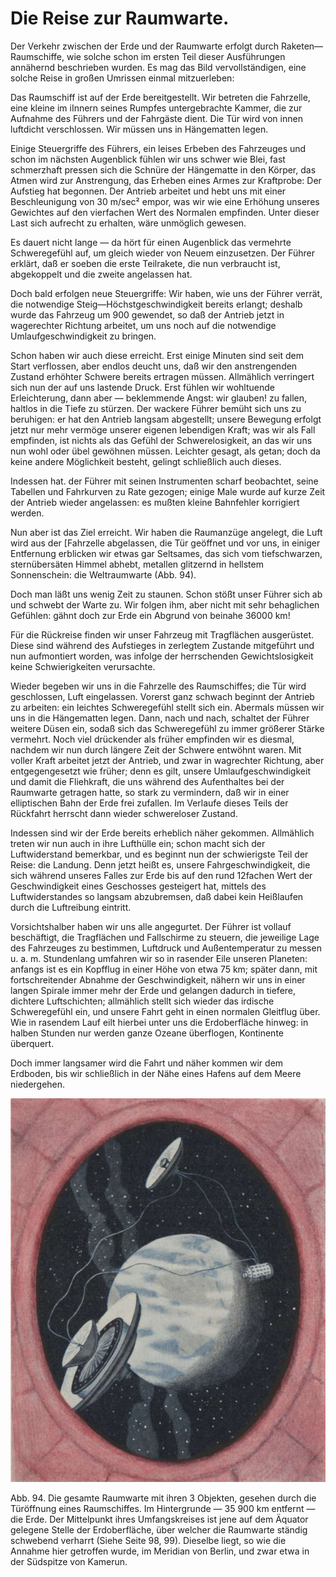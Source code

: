 Die Reise zur Raumwarte.
========================

Der Verkehr zwischen der Erde und der Raumwarte erfolgt
durch Raketen—Raumschiffe, wie solche schon im ersten Teil dieser
Ausführungen annähernd beschrieben wurden. Es mag das
Bild vervollständigen, eine solche Reise in großen Umrissen einmal
mitzuerleben:

Das Raumschiff ist auf der Erde bereitgestellt. Wir betreten
die Fahrzelle, eine kleine im iInnern seines Rumpfes untergebrachte
Kammer, die zur Aufnahme des Führers und der Fahrgäste
dient. Die Tür wird von innen luftdicht verschlossen.
Wir müssen uns in Hängematten legen.

Einige Steuergriffe des Führers, ein leises Erbeben des Fahrzeuges
und schon im nächsten Augenblick fühlen wir uns schwer
wie Blei, fast schmerzhaft pressen sich die Schnüre der Hängematte
in den Körper, das Atmen wird zur Anstrengung, das
Erheben eines Armes zur Kraftprobe: Der Aufstieg hat begonnen.
Der Antrieb arbeitet und hebt uns mit einer Beschleunigung von
30 m/sec² empor, was wir wie eine Erhöhung unseres Gewichtes
auf den vierfachen Wert des Normalen empfinden. Unter dieser
Last sich aufrecht zu erhalten, wäre unmöglich gewesen.

Es dauert nicht lange — da hört für einen Augenblick das
vermehrte Schweregefühl auf, um gleich wieder von Neuem einzusetzen.
Der Führer erklärt, daß er soeben die erste Teilrakete,
die nun verbraucht ist, abgekoppelt und die zweite angelassen hat.

Doch bald erfolgen neue Steuergriffe: Wir haben, wie uns der
Führer verrät, die notwendige Steig—Höchstgeschwindigkeit bereits
erlangt; deshalb wurde das Fahrzeug um 900 gewendet, so daß
der Antrieb jetzt in wagerechter Richtung arbeitet, um uns
noch auf die notwendige Umlaufgeschwindigkeit zu bringen.

Schon haben wir auch diese erreicht. Erst einige Minuten sind
seit dem Start verflossen, aber endlos deucht uns, daß wir den
anstrengenden Zustand erhöhter Schwere bereits ertragen müssen.
Allmählich verringert sich nun der auf uns lastende Druck. Erst
fühlen wir wohltuende Erleichterung, dann aber — beklemmende
Angst: wir glauben! zu fallen, haltlos in die Tiefe zu stürzen.
Der wackere Führer bemüht sich uns zu beruhigen: er hat den
Antrieb langsam abgestellt; unsere Bewegung erfolgt jetzt nur
mehr vermöge unserer eigenen lebendigen Kraft; was wir als
Fall empfinden, ist nichts als das Gefühl der Schwerelosigkeit,
an das wir uns nun wohl oder übel gewöhnen müssen. Leichter
gesagt, als getan; doch da keine andere Möglichkeit besteht,
gelingt schließlich auch dieses.

Indessen hat. der Führer mit seinen Instrumenten scharf beobachtet,
seine Tabellen und Fahrkurven zu Rate gezogen; einige
Male wurde auf kurze Zeit der Antrieb wieder angelassen: es
mußten kleine Bahnfehler korrigiert werden.

Nun aber ist das Ziel erreicht. Wir haben die Raumanzüge
angelegt, die Luft wird aus der [Fahrzelle abgelassen, die Tür
geöffnet und vor uns, in einiger Entfernung erblicken wir etwas
gar Seltsames, das sich vom tiefschwarzen, sternübersäten Himmel
abhebt, metallen glitzernd in hellstem Sonnenschein: die
Weltraumwarte (Abb. 94).

Doch man läßt uns wenig Zeit zu staunen. Schon stößt unser
Führer sich ab und schwebt der Warte zu. Wir folgen ihm,
aber nicht mit sehr behaglichen Gefühlen: gähnt doch zur Erde
ein Abgrund von beinahe 36000 km!

Für die Rückreise finden wir unser Fahrzeug mit Tragflächen
ausgerüstet. Diese sind während des Aufstieges in zerlegtem Zustande
mitgeführt und nun aufmontiert worden, was infolge der
herrschenden Gewichtslosigkeit keine Schwierigkeiten verursachte.

Wieder begeben wir uns in die Fahrzelle des Raumschiffes;
die Tür wird geschlossen, Luft eingelassen. Vorerst ganz schwach
beginnt der Antrieb zu arbeiten: ein leichtes Schweregefühl stellt
sich ein. Abermals müssen wir uns in die Hängematten legen.
Dann, nach und nach, schaltet der Führer weitere Düsen ein, sodaß
sich das Schweregefühl zu immer größerer Stärke vermehrt.
Noch viel drückender als früher empfinden wir es diesmal, nachdem
wir nun durch längere Zeit der Schwere entwöhnt waren.
Mit voller Kraft arbeitet jetzt der Antrieb, und zwar in wagrechter
Richtung, aber entgegengesetzt wie früher; denn es gilt,
unsere Umlaufgeschwindigkeit und damit die Fliehkraft, die uns
während des Aufenthaltes bei der Raumwarte getragen hatte, so
stark zu vermindern, daß wir in einer elliptischen Bahn der
Erde frei zufallen. Im Verlaufe dieses Teils der Rückfahrt
herrscht dann wieder schwereloser Zustand.

Indessen sind wir der Erde bereits erheblich näher gekommen.
Allmählich treten wir nun auch in ihre Lufthülle ein; schon macht
sich der Luftwiderstand bemerkbar, und es beginnt nun der
schwierigste Teil der Reise: die Landung. Denn jetzt heißt es,
unsere Fahrgeschwindigkeit, die sich während unseres Falles zur
Erde bis auf den rund 12fachen Wert der Geschwindigkeit eines
Geschosses gesteigert hat, mittels des Luftwiderstandes so langsam
abzubremsen, daß dabei kein Heißlaufen durch die Luftreibung
eintritt.

Vorsichtshalber haben wir uns alle angegurtet. Der Führer
ist vollauf beschäftigt, die Tragflächen und Fallschirme zu steuern,
die jeweilige Lage des Fahrzeuges zu bestimmen, Luftdruck
und Außentemperatur zu messen u. a. m. Stundenlang umfahren
wir so in rasender Eile unseren Planeten: anfangs ist es ein Kopfflug
in einer Höhe von etwa 75 km; später dann, mit fortschreitender
Abnahme der Geschwindigkeit, nähern wir uns in einer
langen Spirale immer mehr der Erde und gelangen dadurch in
tiefere, dichtere Luftschichten; allmählich stellt sich wieder das
irdische Schweregefühl ein, und unsere Fahrt geht in einen normalen
Gleitflug über. Wie in rasendem Lauf eilt hierbei unter
uns die Erdoberfläche hinweg: in halben Stunden nur werden
ganze Ozeane überflogen, Kontinente überquert.

Doch immer langsamer wird die Fahrt und näher kommen
wir dem Erdboden, bis wir schließlich in der Nähe eines Hafens
auf dem Meere niedergehen.

<div class="image"><img alt="Die gesamte Raumwarte mit ihren 3 Objekten" src="abb94.png"/>
<p>Abb. 94. Die gesamte Raumwarte mit ihren 3 Objekten, gesehen durch die
Türöffnung eines Raumschiffes. Im Hintergrunde — 35 900 km entfernt — die
Erde. Der Mittelpunkt ihres Umfangskreises ist jene auf dem Äquator gelegene
Stelle der Erdoberfläche, über welcher die Raumwarte ständig schwebend verharrt
(Siehe Seite 98, 99). Dieselbe liegt, so wie die Annahme hier getroffen
wurde, im Meridian von Berlin, und zwar etwa in der Südspitze von Kamerun.</p></div>

